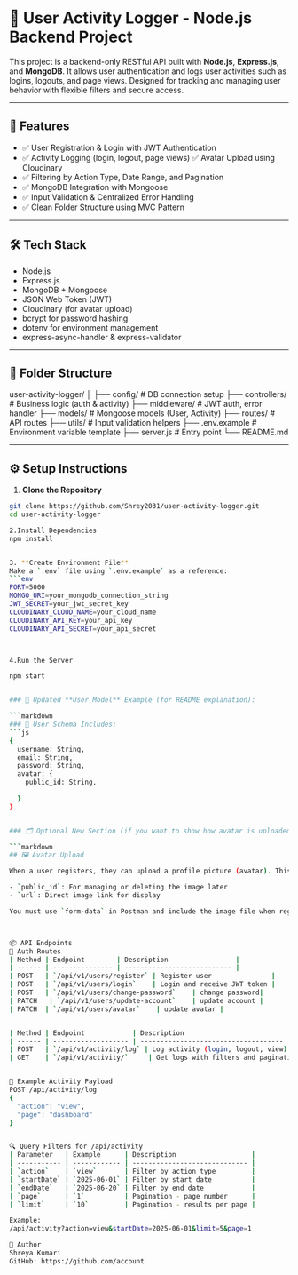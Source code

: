 # 📝 User Activity Logger - Node.js Backend Project

This project is a backend-only RESTful API built with **Node.js**, **Express.js**, and **MongoDB**. It allows user authentication and logs user activities such as logins, logouts, and page views. Designed for tracking and managing user behavior with flexible filters and secure access.

---

## 🚀 Features

- ✅ User Registration & Login with JWT Authentication
- ✅ Activity Logging (login, logout, page views)
  ✅ Avatar Upload using Cloudinary
- ✅ Filtering by Action Type, Date Range, and Pagination
- ✅ MongoDB Integration with Mongoose
- ✅ Input Validation & Centralized Error Handling
- ✅ Clean Folder Structure using MVC Pattern

---

## 🛠️ Tech Stack

- Node.js
- Express.js
- MongoDB + Mongoose
- JSON Web Token (JWT)
- Cloudinary (for avatar upload)
- bcrypt for password hashing
- dotenv for environment management
- express-async-handler & express-validator

---

## 📁 Folder Structure

user-activity-logger/
│
├── config/ # DB connection setup
├── controllers/ # Business logic (auth & activity)
├── middleware/ # JWT auth, error handler
├── models/ # Mongoose models (User, Activity)
├── routes/ # API routes
├── utils/ # Input validation helpers
├── .env.example # Environment variable template
├── server.js # Entry point
└── README.md



---

## ⚙️ Setup Instructions

1. **Clone the Repository**
```bash
git clone https://github.com/Shrey2031/user-activity-logger.git
cd user-activity-logger

2.Install Dependencies
npm install


3. **Create Environment File**
Make a `.env` file using `.env.example` as a reference:
```env
PORT=5000
MONGO_URI=your_mongodb_connection_string
JWT_SECRET=your_jwt_secret_key
CLOUDINARY_CLOUD_NAME=your_cloud_name
CLOUDINARY_API_KEY=your_api_key
CLOUDINARY_API_SECRET=your_api_secret



4.Run the Server

npm start


### 🧾 Updated **User Model** Example (for README explanation):

```markdown
### 👤 User Schema Includes:
```js
{
  username: String,
  email: String,
  password: String,
  avatar: {
    public_id: String,
    
  }
}


### 🗂️ Optional New Section (if you want to show how avatar is uploaded):

```markdown
## 🖼️ Avatar Upload

When a user registers, they can upload a profile picture (avatar). This image is stored in **Cloudinary**, and the link is saved in the database:

- `public_id`: For managing or deleting the image later
- `url`: Direct image link for display

You must use `form-data` in Postman and include the image file when registering or updating profile.



📦 API Endpoints
🔐 Auth Routes
| Method | Endpoint        | Description                 |
| ------ | --------------- | --------------------------- |
| POST   | `/api/v1/users/register` | Register user               |
| POST   | `/api/v1/users/login`    | Login and receive JWT token |
| POST   | `/api/v1/users/change-password`    | change password|
| PATCH   | `/api/v1/users/update-account`    | update account |
| PATCH  | `/api/v1/users/avatar`    | update avatar |


| Method | Endpoint            | Description                          |
| ------ | ------------------- | ------------------------------------ |
| POST   | `/api/v1/activity/log` | Log activity (login, logout, view)   |
| GET    | `/api/v1/activity/`     | Get logs with filters and pagination |


🧾 Example Activity Payload
POST /api/activity/log
{
  "action": "view",
  "page": "dashboard"
}


🔍 Query Filters for /api/activity
| Parameter   | Example      | Description                   |
| ----------- | ------------ | ----------------------------- |
| `action`    | `view`       | Filter by action type         |
| `startDate` | `2025-06-01` | Filter by start date          |
| `endDate`   | `2025-06-20` | Filter by end date            |
| `page`      | `1`          | Pagination - page number      |
| `limit`     | `10`         | Pagination - results per page |

Example:
/api/activity?action=view&startDate=2025-06-01&limit=5&page=1

📌 Author
Shreya Kumari
GitHub: https://github.com/account





